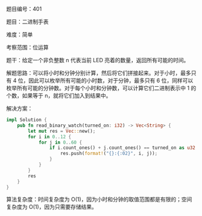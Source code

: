 题目编号：401

题目：二进制手表

难度：简单

考察范围：位运算

题干：给定一个非负整数 n 代表当前 LED 亮着的数量，返回所有可能的时间。

解题思路：可以将小时和分钟分别计算，然后将它们拼接起来。对于小时，最多只有 4 位，因此可以枚举所有可能的小时数，对于分钟，最多只有 6 位，同样可以枚举所有可能的分钟数。对于每个小时和分钟数，可以计算它们二进制表示中 1 的个数，如果等于 n，就将它们加入到结果中。

解决方案：

```rust
impl Solution {
    pub fn read_binary_watch(turned_on: i32) -> Vec<String> {
        let mut res = Vec::new();
        for i in 0..12 {
            for j in 0..60 {
                if i.count_ones() + j.count_ones() == turned_on as u32 {
                    res.push(format!("{}:{:02}", i, j));
                }
            }
        }
        res
    }
}
```

算法复杂度：时间复杂度为 O(1)，因为小时和分钟的取值范围都是有限的；空间复杂度为 O(1)，因为只需要存储结果。